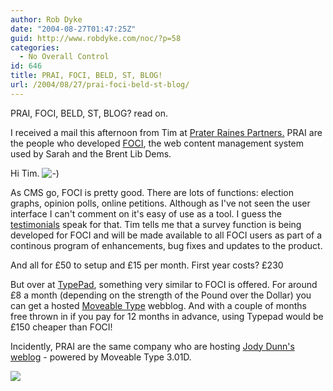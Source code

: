```yaml
---
author: Rob Dyke
date: "2004-08-27T01:47:25Z"
guid: http://www.robdyke.com/noc/?p=58
categories:
  - No Overall Control
id: 646
title: PRAI, FOCI, BELD, ST, BLOG!
url: /2004/08/27/prai-foci-beld-st-blog/
---
```

PRAI, FOCI, BELD, ST, BLOG? read on.

I received a mail this afternoon from Tim at [Prater Raines Partners.](http://www.prai.co.uk/) PRAI are the people who developed [FOCI](http://www.prai.co.uk/foci/), the web content management system used by Sarah and the Brent Lib Dems.

Hi Tim.  ![-)](http://www.robdyke.com/stmp/wp-includes/images/smilies/icon_smile.gif)

As CMS go, FOCI is pretty good. There are lots of functions: election graphs, opinion polls, online petitions. Although as I've not seen the user interface I can't comment on it's easy of use as a tool. I guess the [testimonials](http://www.prai.co.uk/foci/quotes.html) speak for that. Tim tells me that a survey function is being developed for FOCI and will be made available to all FOCI users as part of a continous program of enhancements, bug fixes and updates to the product.

And all for £50 to setup and £15 per month. First year costs? £230

But over at [TypePad](http://www.typepad.com), something very similar to FOCI is offered. For around £8 a month (depending on the strength of the Pound over the Dollar) you can get a hosted [Moveable Type](http://www.moveabletype.org/) webblog. And with a couple of months free thrown in if you pay for 12 months in advance, using Typepad would be £150 cheaper than FOCI!

Incidently, PRAI are the same company who are hosting [Jody Dunn's weblog](http://www.jodydunn.org.uk/) - powered by Moveable Type 3.01D.

![](http://www.theglobalvoyage.com/robdyke/jodydunn_MT.jpg)